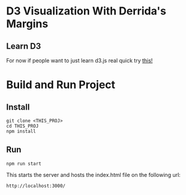 # D3 Visualization With Derrida's Margins

## Learn D3
For now if people want to just learn d3.js real quick try [this!](https://medium.freecodecamp.org/learn-d3-js-in-5-minutes-c5ec29fb0725)

# Build and Run Project
## Install
```
git clone <THIS_PROJ>
cd THIS_PROJ
npm install
```

## Run
```
npm run start
```

This starts the server and hosts the index.html file on the following url:

```
http://localhost:3000/
```